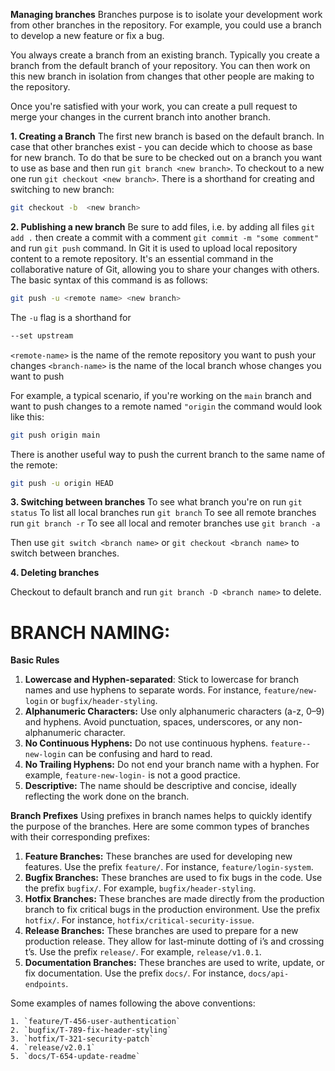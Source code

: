 **Managing branches**
Branches purpose is to isolate your development work from other branches in the repository. For example, you could use a branch to develop a new feature or fix a bug.

You always create a branch from an existing branch. Typically you create a branch from the default branch of your repository. You can then work on this new branch in isolation from changes that other people are making to the repository.

Once you're satisfied with your work, you can create a pull request to merge your changes in the current branch into another branch.

**1. Creating a Branch**
The first new branch is based on the default branch. In case that other branches exist - you can decide which to choose as base for new branch. To do that be sure to be checked out on a branch you want to use as base and then run `git branch <new branch>`. To checkout to a new one run `git checkout <new branch>`.
There is a shorthand for creating and switching to new branch:

```bash
git checkout -b  <new branch>
```

**2. Publishing a new branch**
Be sure to add files, i.e. by adding all files `git add .` then create a commit with a comment `git commit -m "some comment"` and run `git push` command. In Git it is used to upload local repository content to a remote repository. It's an essential command in the collaborative nature of Git, allowing you to share your changes with others. The basic syntax of this command is as follows:

```bash
git push -u <remote name> <new branch>
```

The `-u` flag is a shorthand for

```bash
--set upstream
```

`<remote-name>` is the name of the remote repository you want to push your changes
`<branch-name>` is the name of the local branch whose changes you want to push

For example, a typical scenario, if you're working on the `main` branch and want to push changes to a remote named `"origin` the command would look like this:

```bash
git push origin main
```

There is another useful way to push the current branch to the same name of the remote:

```bash
git push -u origin HEAD
```

**3. Switching between branches**
To see what branch you're on run `git status`
To list all local branches run `git branch`
To see all remote branches run `git branch -r`
To see all local and remoter branches use `git branch -a`

Then use `git switch <branch name>` or `git checkout <branch name>` to switch between branches.

**4. Deleting branches**

Checkout to default branch and run `git branch -D <branch name>` to delete.

# BRANCH NAMING:

**Basic Rules**

1.  **Lowercase and Hyphen-separated**: Stick to lowercase for branch names and use hyphens to separate words. For instance, `feature/new-login` or `bugfix/header-styling`.
2.  **Alphanumeric Characters:** Use only alphanumeric characters (a-z, 0–9) and hyphens. Avoid punctuation, spaces, underscores, or any non-alphanumeric character.
3.  **No Continuous Hyphens:** Do not use continuous hyphens. `feature--new-login` can be confusing and hard to read.
4.  **No Trailing Hyphens:** Do not end your branch name with a hyphen. For example, `feature-new-login-` is not a good practice.
5.  **Descriptive:** The name should be descriptive and concise, ideally reflecting the work done on the branch.

**Branch Prefixes**
Using prefixes in branch names helps to quickly identify the purpose of the branches. Here are some common types of branches with their corresponding prefixes:

1.  **Feature Branches:** These branches are used for developing new features. Use the prefix `feature/`. For instance, `feature/login-system`.
2.  **Bugfix Branches:** These branches are used to fix bugs in the code. Use the prefix `bugfix/`. For example, `bugfix/header-styling`.
3.  **Hotfix Branches:** These branches are made directly from the production branch to fix critical bugs in the production environment. Use the prefix `hotfix/`. For instance, `hotfix/critical-security-issue`.
4.  **Release Branches:** These branches are used to prepare for a new production release. They allow for last-minute dotting of i’s and crossing t’s. Use the prefix `release/`. For example, `release/v1.0.1`.
5.  **Documentation Branches:** These branches are used to write, update, or fix documentation. Use the prefix `docs/`. For instance, `docs/api-endpoints`.

Some examples of names following the above conventions:

    1. `feature/T-456-user-authentication`
    2. `bugfix/T-789-fix-header-styling`
    3. `hotfix/T-321-security-patch`
    4. `release/v2.0.1`
    5. `docs/T-654-update-readme`
